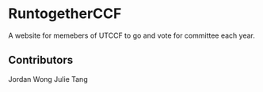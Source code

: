 # RuntogetherCCF

A website for memebers of UTCCF to go and vote for committee each year.

## Contributors

Jordan Wong
Julie Tang
